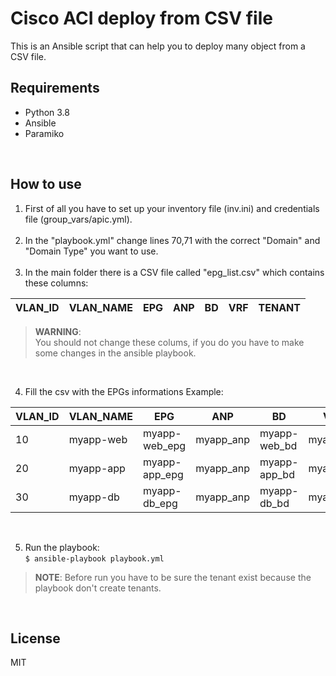 
# Cisco ACI deploy from CSV file

This is an Ansible script that can help you to deploy many object from a CSV file.

## Requirements
*  Python 3.8
*  Ansible
*  Paramiko

<br>

## How to use

1. First of all you have to set up your inventory file (inv.ini) and credentials file (group_vars/apic.yml).<br><br>
2. In the "playbook.yml" change lines 70,71 with the correct "Domain" and "Domain Type" you want to use.<br><br>
3. In the main folder there is a CSV file called "epg_list.csv" which contains these columns:


VLAN_ID | VLAN_NAME | EPG | ANP | BD | VRF | TENANT
------- | --------- | --- | --- | -- | --- | ------


> **WARNING**:<br>
> You should not change these colums, if you do you have to make some changes in the ansible playbook.

<br>

4. Fill the csv with the EPGs informations
Example:

VLAN_ID | VLAN_NAME | EPG 			| ANP 		| BD 		   | VRF 	   | TENANT
------- | --------- | ------------- | --------- | ------------ | --------- | ------
10		| myapp-web | myapp-web_epg | myapp_anp | myapp-web_bd | myapp_vrf | PROD
20		| myapp-app | myapp-app_epg | myapp_anp | myapp-app_bd | myapp_vrf | PROD
30		| myapp-db  | myapp-db_epg  | myapp_anp | myapp-db_bd  | myapp_vrf | PROD

<br>

5. Run the playbook:<br>
`$ ansible-playbook playbook.yml`


> **NOTE**: Before run you have to be sure the tenant exist because the playbook don't create tenants.

<br>

## License

MIT